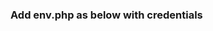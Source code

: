 ### Add env.php as below with credentials

> <?php 
> define("SMTP_SERVER", "XXXXXXXXXXXX");
> define("SMTP_USERNAME", "XXXXXXXXXX");
> define("SMTP_PASSWORD", "XXXXXXXXXX");
> 
> define("SENDGRID_API_KEY", "XXXXXXX");
> 
> define("MAILGUN_API_KEY", "XXXXXXXX");
> define("MAILGUN_DOMAIN", "XXXXXXXXX");
> ?>

